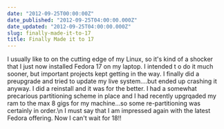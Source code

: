 ```yaml
---
date: "2012-09-25T00:00:00Z"
date_published: "2012-09-25T04:00:00.000Z"
date_updated: "2012-09-25T04:00:00.000Z"
slug: finally-made-it-to-17
title: Finally Made it to 17
---
```


I usually like to on the cutting edge of my Linux, so it's kind of a shocker that I just now installed Fedora 17 on my laptop.  I intended t o do it much sooner, but important projects kept getting in the way.  I finally did a preupgrade and tried to update my live system....but ended up crashing it anyway.  I did a reinstall and it was for the better.  I had a somewhat precarious partitioning scheme in place and I had recently upgrqaded my ram to the max 8 gigs for my machine...so some re-partitioning was certainly in order.\n I must say that I am impressed again with the latest Fedora offering.  Now I can't wait for 18!!
